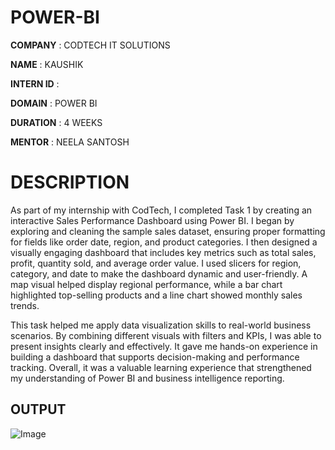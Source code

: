 # POWER-BI

**COMPANY** : CODTECH IT SOLUTIONS

**NAME** : KAUSHIK

**INTERN ID** : 

**DOMAIN** : POWER BI

**DURATION** : 4 WEEKS

**MENTOR** : NEELA SANTOSH

# DESCRIPTION 
  As part of my internship with CodTech, I completed Task 1 by creating an interactive Sales Performance Dashboard using Power BI. I began by exploring and cleaning the sample sales dataset, ensuring proper formatting for fields like order date, region, and product categories. I then designed a visually engaging dashboard that includes key metrics such as total sales, profit, quantity sold, and average order value. I used slicers for region, category, and date to make the dashboard dynamic and user-friendly. A map visual helped display regional performance, while a bar chart highlighted top-selling products and a line chart showed monthly sales trends.

This task helped me apply data visualization skills to real-world business scenarios. By combining different visuals with filters and KPIs, I was able to present insights clearly and effectively. It gave me hands-on experience in building a dashboard that supports decision-making and performance tracking. Overall, it was a valuable learning experience that strengthened my understanding of Power BI and business intelligence reporting.

## OUTPUT 

![Image](https://github.com/user-attachments/assets/285a113a-430a-4ea1-946f-5c7b16d2ecd3)
